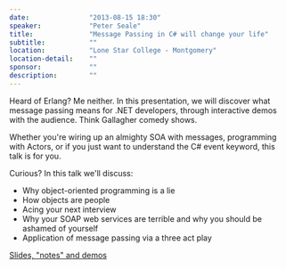 ```yaml
---
date:               "2013-08-15 18:30"
speaker:            "Peter Seale"
title:              "Message Passing in C# will change your life"
subtitle:           ""
location:           "Lone Star College - Montgomery"
location-detail:    ""
sponsor:            ""
description:        ""
---
```

Heard of Erlang? Me neither. In this presentation, we will discover what message passing means for
.NET developers, through interactive demos with the audience. Think Gallagher comedy shows.

Whether you're wiring up an almighty SOA with messages, programming with Actors,
or if you just want to understand the C# event keyword, this talk is for you.

Curious? In this talk we'll discuss:

* Why object-oriented programming is a lie
* How objects are people
* Acing your next interview
* Why your SOAP web services are terrible and why you should be ashamed of yourself
* Application of message passing via a three act play

[Slides, "notes" and demos](https://github.com/NHDNUG/presentation-message-passing)


